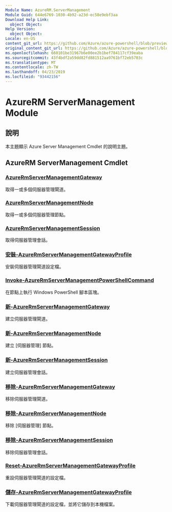 ```yaml
---
Module Name: AzureRM.ServerManagement
Module Guid: 644e6769-1030-4b92-a23d-ec58e9ebf3aa
Download Help Link:
  object Object: 
Help Version:
  object Object: 
Locale: en-US
content_git_url: https://github.com/Azure/azure-powershell/blob/preview/src/ResourceManager/ServerManagement/Commands.ServerManagement/help/AzureRM.ServerManagement.md
original_content_git_url: https://github.com/Azure/azure-powershell/blob/preview/src/ResourceManager/ServerManagement/Commands.ServerManagement/help/AzureRM.ServerManagement.md
ms.openlocfilehash: 660101be31967b6e00ee2b1bef784117cf39eaba
ms.sourcegitcommit: 43f4bdf2a59dd82fd881512aa9761bf72eb5703c
ms.translationtype: MT
ms.contentlocale: zh-TW
ms.lasthandoff: 04/23/2019
ms.locfileid: "93442156"
---
```

# AzureRM ServerManagement Module
## 說明
本主題顯示 Azure Server Management Cmdlet 的說明主題。

## AzureRM ServerManagement Cmdlet
### [AzureRmServerManagementGateway](Get-AzureRmServerManagementGateway.md)
取得一或多個伺服器管理閘道。

### [AzureRmServerManagementNode](Get-AzureRmServerManagementNode.md)
取得一或多個伺服器管理節點。

### [AzureRmServerManagementSession](Get-AzureRmServerManagementSession.md)
取得伺服器管理會話。

### [安裝-AzureRmServerManagementGatewayProfile](Install-AzureRmServerManagementGatewayProfile.md)
安裝伺服器管理閘道設定檔。

### [Invoke-AzureRmServerManagementPowerShellCommand](Invoke-AzureRmServerManagementPowerShellCommand.md)
在節點上執行 Windows PowerShell 腳本區塊。

### [新-AzureRmServerManagementGateway](New-AzureRmServerManagementGateway.md)
建立伺服器管理閘道。

### [新-AzureRmServerManagementNode](New-AzureRmServerManagementNode.md)
建立 [伺服器管理] 節點。

### [新-AzureRmServerManagementSession](New-AzureRmServerManagementSession.md)
建立伺服器管理會話。

### [移除-AzureRmServerManagementGateway](Remove-AzureRmServerManagementGateway.md)
移除伺服器管理閘道。

### [移除-AzureRmServerManagementNode](Remove-AzureRmServerManagementNode.md)
移除 [伺服器管理] 節點。

### [移除-AzureRmServerManagementSession](Remove-AzureRmServerManagementSession.md)
移除伺服器管理會話。

### [Reset-AzureRmServerManagementGatewayProfile](Reset-AzureRmServerManagementGatewayProfile.md)
重設伺服器管理閘道的設定檔。

### [儲存-AzureRmServerManagementGatewayProfile](Save-AzureRmServerManagementGatewayProfile.md)
下載伺服器管理閘道的設定檔，並將它儲存到本機檔案。

